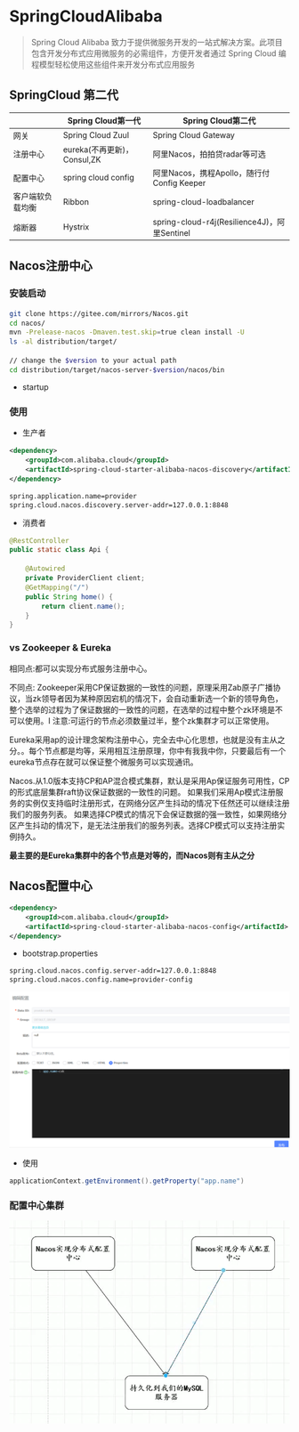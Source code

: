 # SpringCloudAlibaba

>Spring Cloud Alibaba 致力于提供微服务开发的一站式解决方案。此项目包含开发分布式应用微服务的必需组件，方便开发者通过 Spring Cloud 编程模型轻松使用这些组件来开发分布式应用服务

## SpringCloud 第二代

| |Spring Cloud第一代|	Spring Cloud第二代
-|-|-
网关|	Spring Cloud Zuul	|Spring Cloud Gateway
注册中心|	eureka(不再更新)，Consul,ZK	|阿里Nacos，拍拍贷radar等可选
配置中心|	spring cloud config	|阿里Nacos，携程Apollo，随行付Config Keeper
客户端软负载均衡|	Ribbon	|spring-cloud-loadbalancer
熔断器|	Hystrix	|spring-cloud-r4j(Resilience4J)，阿里Sentinel

## Nacos注册中心

### 安装启动

```sh
git clone https://gitee.com/mirrors/Nacos.git
cd nacos/
mvn -Prelease-nacos -Dmaven.test.skip=true clean install -U  
ls -al distribution/target/

// change the $version to your actual path
cd distribution/target/nacos-server-$version/nacos/bin
```

- startup

### 使用

- 生产者

```xml
<dependency>
    <groupId>com.alibaba.cloud</groupId>
    <artifactId>spring-cloud-starter-alibaba-nacos-discovery</artifactId>
</dependency>
```
```properties
spring.application.name=provider
spring.cloud.nacos.discovery.server-addr=127.0.0.1:8848
```

- 消费者

```java
@RestController
public static class Api {

    @Autowired
    private ProviderClient client;
    @GetMapping("/")
    public String home() {
        return client.name();
    }
}
```

### vs Zookeeper & Eureka

相同点:都可以实现分布式服务注册中心。

不同点:
Zookeeper采用CP保证数据的一致性的问题，原理采用Zab原子广播协议，当zk领导者因为某种原因宕机的情况下，会自动重新选一个新的领导角色，整个选举的过程为了保证数据的一致性的问题，在选举的过程中整个zk环境是不可以使用。I
注意:可运行的节点必须数量过半，整个zk集群才可以正常使用。

Eureka采用ap的设计理念架构注册中心，完全去中心化思想，也就是没有主从之分。。每个节点都是均等，采用相互注册原理，你中有我我中你，只要最后有一个eureka节点存在就可以保证整个微服务可以实现通讯。

Nacos.从1.0版本支持CP和AP混合模式集群，默认是采用Ap保证服务可用性，CP的形式底层集群raft协议保证数据的一致性的问题。
如果我们采用Ap模式注册服务的实例仅支持临时注册形式，在网络分区产生抖动的情况下任然还可以继续注册我们的服务列表。
如果选择CP模式的情况下会保证数据的强一致性，如果网络分区产生抖动的情况下，是无法注册我们的服务列表。选择CP模式可以支持注册实例持久。

**最主要的是Eureka集群中的各个节点是对等的，而Nacos则有主从之分**

## Nacos配置中心

```xml
<dependency>       
    <groupId>com.alibaba.cloud</groupId>
    <artifactId>spring-cloud-starter-alibaba-nacos-config</artifactId>
</dependency>
```

- bootstrap.properties

```properties
spring.cloud.nacos.config.server-addr=127.0.0.1:8848
spring.cloud.nacos.config.name=provider-config
```

![批注 2020-04-02 143345](/assets/批注%202020-04-02%20143345.png)

- 使用

```java
applicationContext.getEnvironment().getProperty("app.name")
```

### 配置中心集群

![批注 2020-04-02 151146](/assets/批注%202020-04-02%20151146.png)